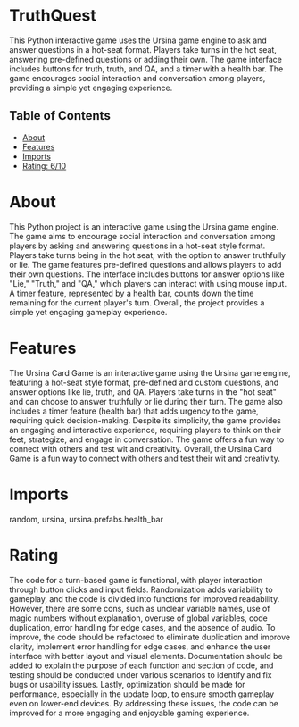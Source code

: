 # TruthQuest

This Python interactive game uses the Ursina game engine to ask and answer questions in a hot-seat format. Players take turns in the hot seat, answering pre-defined questions or adding their own. The game interface includes buttons for truth, truth, and QA, and a timer with a health bar. The game encourages social interaction and conversation among players, providing a simple yet engaging experience.

## Table of Contents

- [About](#about)
- [Features](#features)
- [Imports](#Imports)
- [Rating: 6/10](#Rating)

# About

This Python project is an interactive game using the Ursina game engine. The game aims to encourage social interaction and conversation among players by asking and answering questions in a hot-seat style format. Players take turns being in the hot seat, with the option to answer truthfully or lie. The game features pre-defined questions and allows players to add their own questions. The interface includes buttons for answer options like "Lie," "Truth," and "QA," which players can interact with using mouse input. A timer feature, represented by a health bar, counts down the time remaining for the current player's turn. Overall, the project provides a simple yet engaging gameplay experience.

# Features

The Ursina Card Game is an interactive game using the Ursina game engine, featuring a hot-seat style format, pre-defined and custom questions, and answer options like lie, truth, and QA. Players take turns in the "hot seat" and can choose to answer truthfully or lie during their turn. The game also includes a timer feature (health bar) that adds urgency to the game, requiring quick decision-making. Despite its simplicity, the game provides an engaging and interactive experience, requiring players to think on their feet, strategize, and engage in conversation. The game offers a fun way to connect with others and test wit and creativity. Overall, the Ursina Card Game is a fun way to connect with others and test their wit and creativity.

# Imports

random, ursina, ursina.prefabs.health_bar

# Rating

The code for a turn-based game is functional, with player interaction through button clicks and input fields. Randomization adds variability to gameplay, and the code is divided into functions for improved readability. However, there are some cons, such as unclear variable names, use of magic numbers without explanation, overuse of global variables, code duplication, error handling for edge cases, and the absence of audio.
To improve, the code should be refactored to eliminate duplication and improve clarity, implement error handling for edge cases, and enhance the user interface with better layout and visual elements. Documentation should be added to explain the purpose of each function and section of code, and testing should be conducted under various scenarios to identify and fix bugs or usability issues.
Lastly, optimization should be made for performance, especially in the update loop, to ensure smooth gameplay even on lower-end devices. By addressing these issues, the code can be improved for a more engaging and enjoyable gaming experience.
